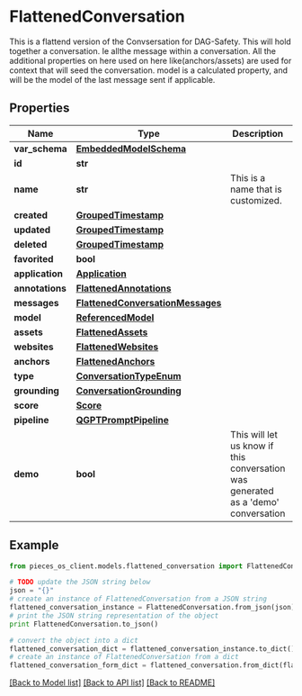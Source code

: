 # FlattenedConversation

This is a flattend version of the Convsersation for DAG-Safety.  This will hold together a conversation. Ie allthe message within a conversation.  All the additional properties on here used on here like(anchors/assets) are used for context that will seed the conversation.  model is a calculated property, and will be the model of the last message sent if applicable.

## Properties

Name | Type | Description | Notes
------------ | ------------- | ------------- | -------------
**var_schema** | [**EmbeddedModelSchema**](EmbeddedModelSchema.md) |  | [optional] 
**id** | **str** |  | 
**name** | **str** | This is a name that is customized. | [optional] 
**created** | [**GroupedTimestamp**](GroupedTimestamp.md) |  | 
**updated** | [**GroupedTimestamp**](GroupedTimestamp.md) |  | 
**deleted** | [**GroupedTimestamp**](GroupedTimestamp.md) |  | [optional] 
**favorited** | **bool** |  | [optional] 
**application** | [**Application**](Application.md) |  | [optional] 
**annotations** | [**FlattenedAnnotations**](FlattenedAnnotations.md) |  | [optional] 
**messages** | [**FlattenedConversationMessages**](FlattenedConversationMessages.md) |  | 
**model** | [**ReferencedModel**](ReferencedModel.md) |  | [optional] 
**assets** | [**FlattenedAssets**](FlattenedAssets.md) |  | [optional] 
**websites** | [**FlattenedWebsites**](FlattenedWebsites.md) |  | [optional] 
**anchors** | [**FlattenedAnchors**](FlattenedAnchors.md) |  | [optional] 
**type** | [**ConversationTypeEnum**](ConversationTypeEnum.md) |  | 
**grounding** | [**ConversationGrounding**](ConversationGrounding.md) |  | [optional] 
**score** | [**Score**](Score.md) |  | [optional] 
**pipeline** | [**QGPTPromptPipeline**](QGPTPromptPipeline.md) |  | [optional] 
**demo** | **bool** | This will let us know if this conversation was generated as a &#39;demo&#39; conversation | [optional] 

## Example

```python
from pieces_os_client.models.flattened_conversation import FlattenedConversation

# TODO update the JSON string below
json = "{}"
# create an instance of FlattenedConversation from a JSON string
flattened_conversation_instance = FlattenedConversation.from_json(json)
# print the JSON string representation of the object
print FlattenedConversation.to_json()

# convert the object into a dict
flattened_conversation_dict = flattened_conversation_instance.to_dict()
# create an instance of FlattenedConversation from a dict
flattened_conversation_form_dict = flattened_conversation.from_dict(flattened_conversation_dict)
```
[[Back to Model list]](../README.md#documentation-for-models) [[Back to API list]](../README.md#documentation-for-api-endpoints) [[Back to README]](../README.md)


